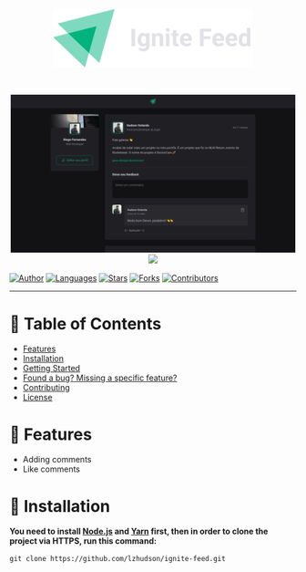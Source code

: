 <p align="center">
  <img src=".github/docs/images/logo.svg" width="350"/>
</p>

<br />

<p align="center">
  <img src=".github/docs/images/ignite-feed.png" width="500"/>
  <img src=".github/docs/images/ignite-feed-details.gif" width="500"/>
</p>

[![Author](https://img.shields.io/badge/author-lzhudson-3D3D4D?style=flat-square)](https://github.com/lzhudson)
[![Languages](https://img.shields.io/github/languages/count/lzhudson/ignite-feed?color=%233D3D4D&style=flat-square)](#)
[![Stars](https://img.shields.io/github/stars/lzhudson/ignite-feed?color=3D3D4D&style=flat-square)](https://github.com/lzhudson/ignite-feed/stargazers)
[![Forks](https://img.shields.io/github/forks/lzhudson/ignite-feed?color=%233D3D4D&style=flat-square)](https://github.com/lzhudson/ignite-feed/network/members)
[![Contributors](https://img.shields.io/github/contributors/lzhudson/ignite-feed?color=3D3D4D&style=flat-square)](https://github.com/lzhudson/ignite-feed/graphs/contributors)

---

# :pushpin: Table of Contents

* [Features](#rocket-features)
* [Installation](#construction_worker-installation)
* [Getting Started](#runner-getting-started)
* [Found a bug? Missing a specific feature?](#bug-issues)
* [Contributing](#tada-contributing)
* [License](#closed_book-license)

# :rocket: Features

* Adding comments
* Like comments

# :construction_worker: Installation

**You need to install [Node.js](https://nodejs.org/en/download/) and [Yarn](https://yarnpkg.com/) first, then in order to clone the project via HTTPS, run this command:**

```
git clone https://github.com/lzhudson/ignite-feed.git
```
